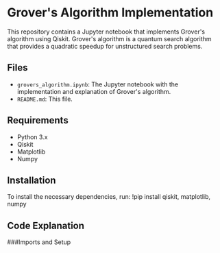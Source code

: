 # Grover's Algorithm Implementation

This repository contains a Jupyter notebook that implements Grover's algorithm using Qiskit. Grover's algorithm is a quantum search algorithm that provides a quadratic speedup for unstructured search problems.

## Files

- `grovers_algorithm.ipynb`: The Jupyter notebook with the implementation and explanation of Grover's algorithm.
- `README.md`: This file.

## Requirements

- Python 3.x
- Qiskit
- Matplotlib
- Numpy

## Installation

To install the necessary dependencies, run:
!pip install qiskit, matplotlib, numpy

## Code Explanation
###Imports and Setup
